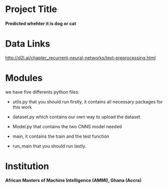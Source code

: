 # Project Title

#### Predicted whehter it is dog or cat

# Data Links
http://d2l.ai/chapter_recurrent-neural-networks/text-preprocessing.html

# Modules

we have five differents python files:

* utils.py that you should run firstly, it contains all necessary packages for this work

* dataset.py which contains our own way to upload the dataset

* Model.py that contains the two CNNS model needed

* main, it contains the train and the test function

* run_main that you should run lastly.

# Institution 

#### African Masters of Machine Intelligence (AMMI), Ghana (Accra)
